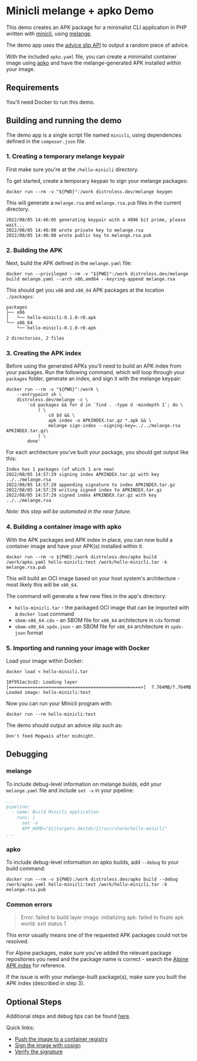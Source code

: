 # Minicli melange + apko Demo

This demo creates an APK package for a minimalist CLI application in PHP written with [minicli](https://github.com/minicli/minicli), using [melange](https://github.com/chainguard-dev/melange).

The demo app uses the [advice slip API](https://api.adviceslip.com/) to output a random piece of advice.

With the included `apko.yaml` file, you can create a minimalist container image using [apko](https://github.com/chainguard-dev/apko) and have the melange-generated APK installed within your image.

## Requirements

You'll need Docker to run this demo.

## Building and running the demo

The demo app is a single script file named `minicli`, using dependencies defined in the `composer.json` file.

### 1. Creating a temporary melange keypair

First make sure you're at the `/hello-minicli` directory.

To get started, create a temporary keypair to sign your melange packages:

```shell
docker run --rm -v "${PWD}":/work distroless.dev/melange keygen
```

This will generate a `melange.rsa` and `melange.rsa.pub` files in the current directory.

```text
2022/08/05 14:46:05 generating keypair with a 4096 bit prime, please wait...
2022/08/05 14:46:08 wrote private key to melange.rsa
2022/08/05 14:46:08 wrote public key to melange.rsa.pub
```

### 2. Building the APK

Next, build the APK defined in the `melange.yaml` file:

```shell
docker run --privileged --rm -v "${PWD}":/work distroless.dev/melange build melange.yaml --arch x86,amd64 --keyring-append melange.rsa
```

This should get you `x86` and `x86_64` APK packages at the location `./packages`:

```text
packages
├── x86
│   └── hello-minicli-0.1.0-r0.apk
└── x86_64
    └── hello-minicli-0.1.0-r0.apk

2 directories, 2 files

```

### 3. Creating the APK index

Before using the generated APKs you'll need to build an APK index from your packages. Run the following command, which will loop through your `packages` folder, generate an index, and sign it with the melange keypair:

```shell
docker run --rm -v "${PWD}":/work \
    --entrypoint sh \
    distroless.dev/melange -c \
        'cd packages && for d in `find . -type d -mindepth 1`; do \
            ( \
                cd $d && \
                apk index -o APKINDEX.tar.gz *.apk && \
                melange sign-index --signing-key=../../melange.rsa APKINDEX.tar.gz\
            ) \
        done'
```

For each architecture you've built your package, you should get output like this:

```text
Index has 1 packages (of which 1 are new)
2022/08/05 14:57:29 signing index APKINDEX.tar.gz with key ../../melange.rsa
2022/08/05 14:57:29 appending signature to index APKINDEX.tar.gz
2022/08/05 14:57:29 writing signed index to APKINDEX.tar.gz
2022/08/05 14:57:29 signed index APKINDEX.tar.gz with key ../../melange.rsa
```

_Note: this step will be automated in the near future._

### 4. Building a container image with apko

With the APK packages and APK index in place, you can now build a container image and have your APK(s) installed within it.

```shell
docker run --rm -v ${PWD}:/work distroless.dev/apko build /work/apko.yaml hello-minicli:test /work/hello-minicli.tar -k melange.rsa.pub
```

This will build an OCI image based on your host system's architecture - most likely this will be `x86_64`.

The command will generate a few new files in the app's directory:

- `hello-minicli.tar` - the packaged OCI image that can be imported with a `docker load` command
- `sbom-x86_64.cdx` - an SBOM file for `x86_64` architecture in `cdx` format
- `sbom-x86_64.spdx.json` - an SBOM file for `x86_64` architecture in `spdx-json` format

### 5. Importing and running your image with Docker

Load your image within Docker:

```shell
docker load < hello-minicli.tar
```

```text
10f951ac3cd2: Loading layer [==================================================>]  7.764MB/7.764MB
Loaded image: hello-minicli:test
```

Now you can run your Minicli program with:

```shell
docker run --rm hello-minicli:test
```

The demo should output an advice slip such as:

```text
Don't feed Mogwais after midnight.
```

## Debugging

### melange

To include debug-level information on melange builds, edit your `melange.yaml` file and include `set -x` in your pipeline:

```yaml
...
pipeline:
  - name: Build Minicli application
    runs: |
      set -x
      APP_HOME="${{targets.destdir}}/usr/share/hello-minicli"
...
```

### apko

To include debug-level information on apko builds, add `--debug` to your build command:

```shell
docker run --rm -v ${PWD}:/work distroless.dev/apko build --debug /work/apko.yaml hello-minicli:test /work/hello-minicli.tar -k melange.rsa.pub
```

### Common errors

>Error: failed to build layer image: initializing apk: failed to fixate apk world: exit status 1

This error usually means one of the requested APK packages could not be resolved.

For Alpine packages, make sure you've added the relevant package repositories you need and the package name is correct - search the [Alpine APK index](https://pkgs.alpinelinux.org/packages) for reference.

If the issue is with your melange-built package(s), make sure you built the APK index (described in step 3).

## Optional Steps

Additional steps and debug tips can be found [here](https://github.com/chainguard-dev/hello-melange-apko).

Quick links:

- [Push the image to a container registry](https://github.com/chainguard-dev/hello-melange-apko#push-image-with-apko)
- [Sign the image with cosign](https://github.com/chainguard-dev/hello-melange-apko#sign-image-with-cosign)
- [Verify the signature](https://github.com/chainguard-dev/hello-melange-apko#verify-the-signature)
